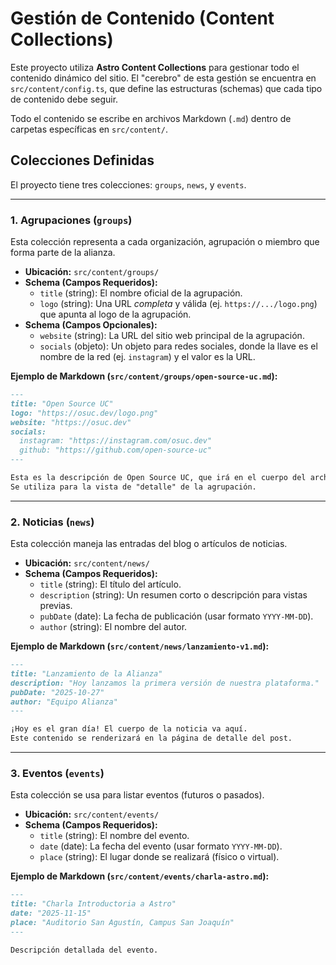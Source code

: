 # Gestión de Contenido (Content Collections)

Este proyecto utiliza **Astro Content Collections** para gestionar todo el contenido dinámico del sitio. El "cerebro" de esta gestión se encuentra en `src/content/config.ts`, que define las estructuras (schemas) que cada tipo de contenido debe seguir.

Todo el contenido se escribe en archivos Markdown (`.md`) dentro de carpetas específicas en `src/content/`.

## Colecciones Definidas

El proyecto tiene tres colecciones: `groups`, `news`, y `events`.

-----

### 1\. Agrupaciones (`groups`)

Esta colección representa a cada organización, agrupación o miembro que forma parte de la alianza.

  * **Ubicación:** `src/content/groups/`
  * **Schema (Campos Requeridos):**
      * `title` (string): El nombre oficial de la agrupación.
      * `logo` (string): Una URL *completa* y válida (ej. `https://.../logo.png`) que apunta al logo de la agrupación.
  * **Schema (Campos Opcionales):**
      * `website` (string): La URL del sitio web principal de la agrupación.
      * `socials` (objeto): Un objeto para redes sociales, donde la llave es el nombre de la red (ej. `instagram`) y el valor es la URL.

**Ejemplo de Markdown (`src/content/groups/open-source-uc.md`):**

```markdown
---
title: "Open Source UC"
logo: "https://osuc.dev/logo.png"
website: "https://osuc.dev"
socials:
  instagram: "https://instagram.com/osuc.dev"
  github: "https://github.com/open-source-uc"
---

Esta es la descripción de Open Source UC, que irá en el cuerpo del archivo Markdown.
Se utiliza para la vista de "detalle" de la agrupación.
```

-----

### 2\. Noticias (`news`)

Esta colección maneja las entradas del blog o artículos de noticias.

  * **Ubicación:** `src/content/news/`
  * **Schema (Campos Requeridos):**
      * `title` (string): El título del artículo.
      * `description` (string): Un resumen corto o descripción para vistas previas.
      * `pubDate` (date): La fecha de publicación (usar formato `YYYY-MM-DD`).
      * `author` (string): El nombre del autor.

**Ejemplo de Markdown (`src/content/news/lanzamiento-v1.md`):**

```markdown
---
title: "Lanzamiento de la Alianza"
description: "Hoy lanzamos la primera versión de nuestra plataforma."
pubDate: "2025-10-27"
author: "Equipo Alianza"
---

¡Hoy es el gran día! El cuerpo de la noticia va aquí.
Este contenido se renderizará en la página de detalle del post.
```

-----

### 3\. Eventos (`events`)

Esta colección se usa para listar eventos (futuros o pasados).

  * **Ubicación:** `src/content/events/`
  * **Schema (Campos Requeridos):**
      * `title` (string): El nombre del evento.
      * `date` (date): La fecha del evento (usar formato `YYYY-MM-DD`).
      * `place` (string): El lugar donde se realizará (físico o virtual).

**Ejemplo de Markdown (`src/content/events/charla-astro.md`):**

```markdown
---
title: "Charla Introductoria a Astro"
date: "2025-11-15"
place: "Auditorio San Agustín, Campus San Joaquín"
---

Descripción detallada del evento.
```